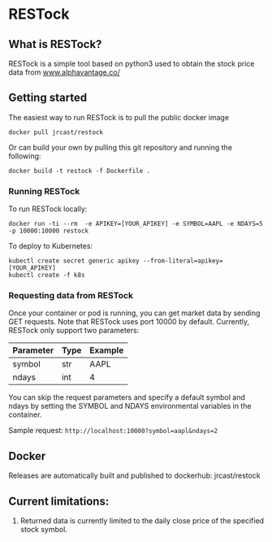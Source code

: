 # RESTock

## What is RESTock?

RESTock is a simple tool based on python3 used to obtain the stock price data from www.alphavantage.co/


## Getting started

The easiest way to run RESTock is to pull the public docker image

```
docker pull jrcast/restock
```

Or can build your own by pulling this git repository and running the following:
```
docker build -t restock -f Dockerfile .
```

### Running RESTock

To run RESTock locally:

```
docker run -ti --rm  -e APIKEY=[YOUR_APIKEY] -e SYMBOL=AAPL -e NDAYS=5 -p 10000:10000 restock
```

To deploy to Kubernetes: 

```
kubectl create secret generic apikey --from-literal=apikey=[YOUR_APIKEY]
kubectl create -f k8s
```

### Requesting data from RESTock

Once your container or pod is running, you can get market data by sending GET requests. Note that RESTock uses port 10000 by default. Currently, RESTock only support two parameters:

| Parameter | Type  | Example |
|--------|--------|--------|
| symbol| str | AAPL |
| ndays | int | 4 |

You can skip the request parameters and specify a default symbol and ndays by setting the SYMBOL and NDAYS environmental variables in the container.

Sample request:
`http://localhost:10000?symbol=aapl&ndays=2`

## Docker

Releases are automatically built and published to dockerhub: jrcast/restock


## Current limitations:

1. Returned data is currently limited to the daily close price of the specified stock symbol.

